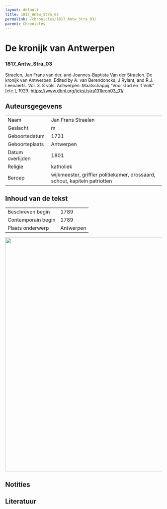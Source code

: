 ```yaml
---
layout: default
title: 1817_Antw_Stra_03
permalink: /chronicles/1817_Antw_Stra_03/
parent: Chronicles
--- 
```



# De kronijk van Antwerpen 

### 1817_Antw_Stra_03 

Straelen, Jan Frans van der, and Joannes-Baptista Van der Straelen. De kronijk van Antwerpen. Edited by A. van Berendoncks, J Rylant, and R.J. Leenaerts. Vol. 3. 8 vols. Antwerpen: Maatschappij “Voor God en 't Volk” [etc.], 1929. https://www.dbnl.org/tekst/stra131kron03_01/. 

## Auteursgegevens 

| | | 
| --------------- | --------------- | 
| Naam | Jan Frans Straelen | 
| Geslacht | m | 
| Geboortedatum | 1731 | 
| Geboorteplaats | Antwerpen | 
| Datum overlijden | 1801 | 
| Religie | katholiek | 
| Beroep | wijkmeester, griffier politiekamer, drossaard, schout, kapitein patriotten | 

## Inhoud van de tekst 

| | | 
| --------------- | --------------- | 
| Beschreven begin | 1789 | 
| Contemporain begin | 1789 | 
| Plaats onderwerp | Antwerpen | 

[<img src="..\..\barplots_chronicles\1817_Antw_Stra_03.jpg" width="750"/>](..\..\barplots_chronicles\1817_Antw_Stra_03.jpg) 

## Notities 

## Literatuur 

